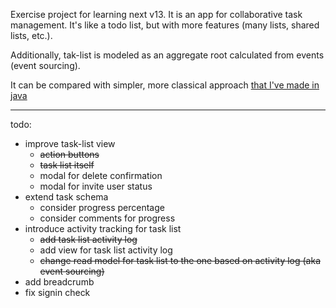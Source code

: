 Exercise project for learning next v13. It is an app for collaborative task management. It's like a todo list, but with more features (many lists, shared lists, etc.).

Additionally, tak-list is modeled as an aggregate root calculated from events (event sourcing).

It can be compared with simpler, more classical approach [that I've made in java](https://github.com/frankiewiczkamil/do-gather-java)

---
todo:
- improve task-list view
  - ~~action buttons~~
  - ~~task list itself~~
  - modal for delete confirmation
  - modal for invite user status
- extend task schema
  - consider progress percentage
  - consider comments for progress
- introduce activity tracking for task list
  - ~~add task list activity log~~
  - add view for task list activity log
  - ~~change read model for task list to the one based on activity log (aka event sourcing)~~
- add breadcrumb 
- fix signin check
